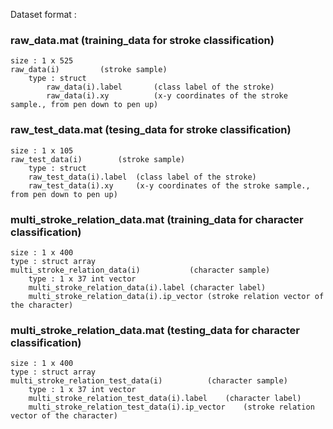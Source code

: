 Dataset format :

### raw_data.mat                    	(training_data for stroke classification)

```
size : 1 x 525
raw_data(i)			(stroke sample)
	type : struct
        raw_data(i).label       (class label of the stroke)
        raw_data(i).xy          (x-y coordinates of the stroke sample., from pen down to pen up)
```

### raw_test_data.mat               	(tesing_data for stroke classification)

```
size : 1 x 105
raw_test_data(i)		(stroke sample)
	type : struct
	raw_test_data(i).label  (class label of the stroke)
	raw_test_data(i).xy     (x-y coordinates of the stroke sample., from pen down to pen up)
```

### multi_stroke_relation_data.mat	(training_data for character classification)

```
size : 1 x 400 
type : struct array
multi_stroke_relation_data(i)			(character sample)
	type : 1 x 37 int vector
	multi_stroke_relation_data(i).label	(character label)
	multi_stroke_relation_data(i).ip_vector	(stroke relation vector of the character)
```

### multi_stroke_relation_data.mat	(testing_data for character classification)

```
size : 1 x 400
type : struct array
multi_stroke_relation_test_data(i)			(character sample)
	type : 1 x 37 int vector
	multi_stroke_relation_test_data(i).label	(character label)
	multi_stroke_relation_test_data(i).ip_vector	(stroke relation vector of the character)
```
